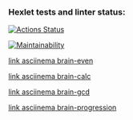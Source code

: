 ### Hexlet tests and linter status:
[![Actions Status](https://github.com/JaroslavRusanov/frontend-project-44/actions/workflows/hexlet-check.yml/badge.svg)](https://github.com/JaroslavRusanov/frontend-project-44/actions)

[![Maintainability](https://api.codeclimate.com/v1/badges/1df1d9552b23322480e3/maintainability)](https://codeclimate.com/github/JaroslavRusanov/frontend-project-44/maintainability)


[link asciinema brain-even](https://asciinema.org/a/5ecsk2hiGriAd2JNS7GfJYljP)

[link asciinema brain-calc](https://asciinema.org/a/rzlOC9tR6ktZCwMlWBSr578aA)

[link asciinema brain-gcd](https://asciinema.org/a/620418)

[link asciinema brain-progression](https://asciinema.org/a/620430)